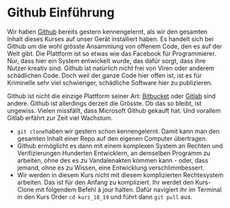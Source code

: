 # Github Einführung

Wir haben [Github](https://github.com/) bereits gestern kennengelernt, als wir den gesamten Inhalt dieses Kurses auf unser Gerät installiert haben. Es handelt sich bei Github um die wohl grösste Ansammlung von offenem Code, den es auf der Welt gibt. Die Plattform ist so etwas wie das Facebook für Programmierer. Nur, dass hier ein System entwickelt wurde, das dafür sorgt, dass ihre Nutzer kreativ sind. Github ist natürlich nicht frei von Viren oder anderem schädlichen Code. Doch weil der ganze Code hier offen ist, ist es für Kriminelle sehr viel schwieriger, schädliche Software hier zu publizieren.

Github ist nicht die einzige Plattform seiner Art: [Bitbucket](https://bitbucket.org) oder [Gitlab](https://about.gitlab.com/) sind andere. Github ist allerdings derzeit die Grösste. Ob das so bleibt, ist ungewiss. Vielen missfällt, dass Microsoft Github gekauft hat. Und vorallem Gitlab erfährt zur Zeit viel Wachstum.

- ```git clone```haben wir gestern schon kennengelernt. Damit kann man den gesamten Inhalt einer Repo auf den eigenen Computer übertragen.
- Github ermöglicht es dann mit einem komplexen System an Rechten und Verifizierungen Hunderten Entwicklern, an demselben Programm zu arbeiten, ohne des es zu Vandalenakten kommen kann - oder, dass jemand, ohne es zu Wissen, eine Entwicklung verschlimmbessert.
- Wir werden in diesem Kurs nicht mit diesem komplizierten Rechtesystem arbeiten. Das ist für den Anfang zu kompliziert. Ihr werdet den Kurs-Clone mit folgendem Befehl à jour halten. Dafür navigiert ihr im Terminal in den Kurs Order ```cd kurs_18_19```  und führt dann ```git pull``` aus.
